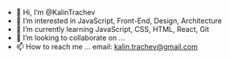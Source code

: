 - 👋 Hi, I’m @KalinTrachev
- 👀 I’m interested in JavaScript, Front-End, Design, Architecture
- 🌱 I’m currently learning JavaScript, CSS, HTML, React, Git
- 💞️ I’m looking to collaborate on ...
- 📫 How to reach me ... email: kalin.trachev@gmail.com

<!---
KalinTrachev/KalinTrachev is a ✨ special ✨ repository because its `README.md` (this file) appears on your GitHub profile.
You can click the Preview link to take a look at your changes.
--->
